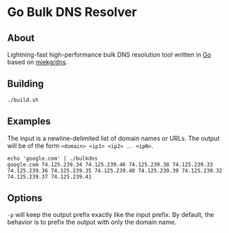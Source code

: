 Go Bulk DNS Resolver
====================

About
-----
Lightning-fast high-performance bulk DNS resolution tool written in [Go](http://golang.org/) based on [miekg/dns](https://github.com/miekg/dns).

Building
--------
    ./build.sh

Examples
--------
The input is a newline-delimited list of domain names or URLs.  The output will be of the form `<domain> <ip1> <ip2> .. <ipN>`.

    echo 'google.com' | ./bulkdns
	google.com 74.125.239.34 74.125.239.46 74.125.239.38 74.125.239.33 74.125.239.36 74.125.239.35 74.125.239.40 74.125.239.39 74.125.239.32 74.125.239.37 74.125.239.41

Options
-------
`-p` will keep the output prefix exactly like the input prefix.  By default, the behavior is to prefix the output with only the domain name.

